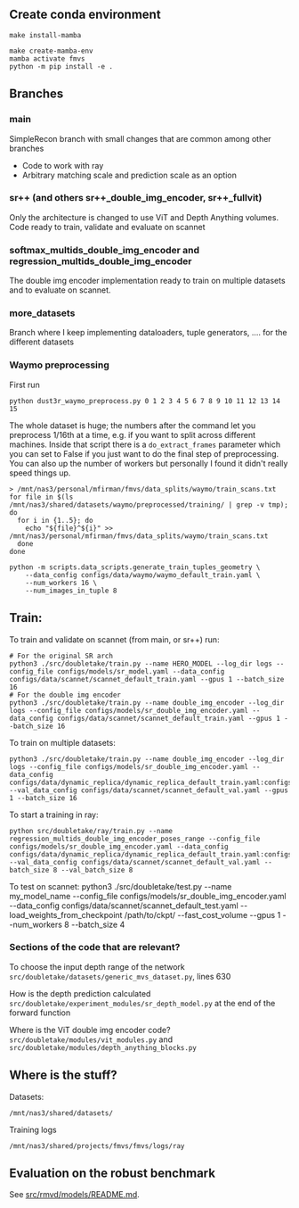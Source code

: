 ## Create conda environment

```
make install-mamba

make create-mamba-env
mamba activate fmvs
python -m pip install -e .
```

## Branches

### main
SimpleRecon branch with small changes that are common among other branches
 - Code to work with ray
 - Arbitrary matching scale and prediction scale as an option

### sr++ (and others sr++_double_img_encoder, sr++_fullvit)
Only the architecture is changed to use ViT and Depth Anything volumes. Code ready to train, validate and evaluate on scannet

### softmax_multids_double_img_encoder and regression_multids_double_img_encoder
The double img encoder implementation ready to train on multiple datasets and to evaluate on scannet.

### more_datasets
Branch where I keep implementing dataloaders, tuple generators, .... for the different datasets


### Waymo preprocessing

First run
```
python dust3r_waymo_preprocess.py 0 1 2 3 4 5 6 7 8 9 10 11 12 13 14 15
```
The whole dataset is huge; the numbers after the command let you preprocess 1/16th at a time, e.g. if you want to split across different machines.
Inside that script there is a `do_extract_frames` parameter which you can set to False if you just want to do the final step of preprocessing. You can also up the number of workers but personally I found it didn't really speed things up.

```
> /mnt/nas3/personal/mfirman/fmvs/data_splits/waymo/train_scans.txt
for file in $(ls /mnt/nas3/shared/datasets/waymo/preprocessed/training/ | grep -v tmp); do
  for i in {1..5}; do
    echo "${file}^${i}" >> /mnt/nas3/personal/mfirman/fmvs/data_splits/waymo/train_scans.txt
  done
done

python -m scripts.data_scripts.generate_train_tuples_geometry \
    --data_config configs/data/waymo/waymo_default_train.yaml \
    --num_workers 16 \
    --num_images_in_tuple 8
```

## Train:

To train and validate on scannet (from main, or sr++) run:
```
# For the original SR arch
python3 ./src/doubletake/train.py --name HERO_MODEL --log_dir logs --config_file configs/models/sr_model.yaml --data_config configs/data/scannet/scannet_default_train.yaml --gpus 1 --batch_size 16
# For the double img encoder
python3 ./src/doubletake/train.py --name double_img_encoder --log_dir logs --config_file configs/models/sr_double_img_encoder.yaml --data_config configs/data/scannet/scannet_default_train.yaml --gpus 1 --batch_size 16
```

To train on multiple datasets:

```
python3 ./src/doubletake/train.py --name double_img_encoder --log_dir logs --config_file configs/models/sr_double_img_encoder.yaml --data_config configs/data/dynamic_replica/dynamic_replica_default_train.yaml:configs/data/matrix_city/matrix_city_default_train.yaml:configs/data/hypersim/hypersim_default_train.yaml:configs/data/blendedmvg/blendedmvg_default_val.yaml:configs/data/tartanair/tartanair_default_train.yaml:configs/data/vkitti/vkitti_default_train.yaml --val_data_config configs/data/scannet/scannet_default_val.yaml --gpus 1 --batch_size 16
```

To start a training in ray:

```
python src/doubletake/ray/train.py --name regression_multids_double_img_encoder_poses_range --config_file configs/models/sr_double_img_encoder.yaml --data_config configs/data/dynamic_replica/dynamic_replica_default_train.yaml:configs/data/matrix_city/matrix_city_default_train.yaml:configs/data/hypersim/hypersim_default_train.yaml:configs/data/blendedmvg/blendedmvg_default_val.yaml:configs/data/tartanair/tartanair_default_train.yaml:configs/data/vkitti/vkitti_default_train.yaml --val_data_config configs/data/scannet/scannet_default_val.yaml --batch_size 8 --val_batch_size 8
```

To test on scannet:
python3 ./src/doubletake/test.py --name my_model_name --config_file configs/models/sr_double_img_encoder.yaml --data_config configs/data/scannet/scannet_default_test.yaml --load_weights_from_checkpoint  /path/to/ckpt/ --fast_cost_volume --gpus 1 --num_workers 8 --batch_size 4

### Sections of the code that are relevant?

To choose the input depth range of the network `src/doubletake/datasets/generic_mvs_dataset.py`, lines 630

How is the depth prediction calculated `src/doubletake/experiment_modules/sr_depth_model.py` at the end of the forward function

Where is the ViT double img encoder code? `src/doubletake/modules/vit_modules.py` and `src/doubletake/modules/depth_anything_blocks.py`



## Where is the stuff?

Datasets:
```
/mnt/nas3/shared/datasets/
```

Training logs
```
/mnt/nas3/shared/projects/fmvs/fmvs/logs/ray
```


## Evaluation on the robust benchmark

See [src/rmvd/models/README.md](src/rmvd/models/README.md).